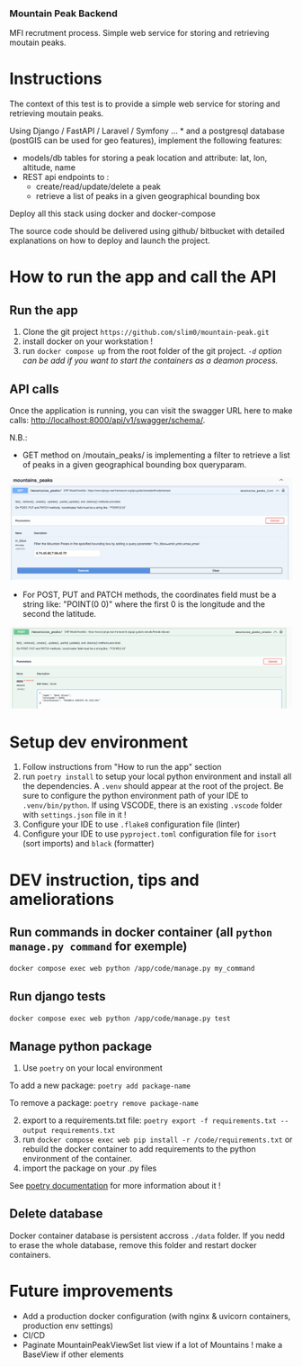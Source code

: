 ### Mountain Peak Backend

MFI recrutment process. Simple web service for storing and retrieving moutain peaks.

# Instructions

The context of this test is to provide a simple web service for storing and retrieving moutain peaks.

Using Django / FastAPI / Laravel / Symfony … *  and a postgresql database (postGIS can be used for geo features), implement the following features:
- models/db tables for storing a peak location and attribute: lat, lon, altitude, name
- REST api endpoints to :
  * create/read/update/delete a peak
  * retrieve a list of peaks in a given geographical bounding box

Deploy all this stack using docker and docker-compose

The source code should be delivered using github/ bitbucket with detailed explanations on how to deploy and launch the project.

# How to run the app and call the API

## Run the app
1. Clone the git project `https://github.com/slim0/mountain-peak.git`
2. install docker on your workstation !
3. run `docker compose up` from the root folder of the git project. *`-d` option can be add if you want to start the containers as a deamon process.*

## API calls
Once the application is running, you can visit the swagger URL here to make calls: [http://localhost:8000/api/v1/swagger/schema/](http://localhost:8000/api/v1/swagger/schema/).

N.B.:
- GET method on /moutain_peaks/ is implementing a filter to retrieve a list of peaks in a given geographical bounding box queryparam.

![mountain_peaks_bbox_filter.png](/img/mountain_peaks_bbox_filter.png)

- For POST, PUT and PATCH methods, the coordinates field must be a string like: "POINT(0 0)" where the first 0 is the longitude and the second the latitude.

![coordinates_field.png](/img/coordinates_field.png)

# Setup dev environment
1. Follow instructions from "How to run the app" section
2. run `poetry install` to setup your local python environment and install all the dependencies. A `.venv` should appear at the root of the project. Be sure to configure the python environment path of your IDE to `.venv/bin/python`. If using VSCODE, there is an existing `.vscode` folder with `settings.json` file in it !
3. Configure your IDE to use `.flake8` configuration file (linter)
4. Configure your IDE to use `pyproject.toml` configuration file for `isort` (sort imports) and `black` (formatter)


# DEV instruction, tips and ameliorations

## Run commands in docker container (all `python manage.py command` for exemple)

`docker compose exec web python /app/code/manage.py my_command`

## Run django tests

`docker compose exec web python /app/code/manage.py test`

## Manage python package

1. Use `poetry` on your local environment

To add a new package: `poetry add package-name`

To remove a package: `poetry remove package-name`

2. export to a requirements.txt file: `poetry export -f requirements.txt --output requirements.txt`
3. run `docker compose exec web pip install -r /code/requirements.txt` or rebuild the docker container to add requirements to the python environment of the container.
4. import the package on your .py files

See [poetry documentation](https://python-poetry.org/docs/) for more information about it !

## Delete database
Docker container database is persistent accross `./data` folder. If you nedd to erase the whole database, remove this folder and restart docker containers.

# Future improvements
- Add a production docker configuration (with nginx & uvicorn containers, production env settings)
- CI/CD
- Paginate MountainPeakViewSet list view if a lot of Mountains ! make a BaseView if other elements
